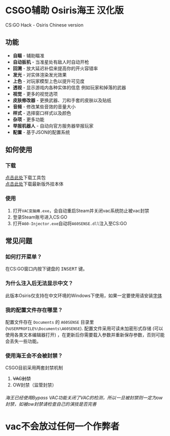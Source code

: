 #  CSGO辅助 Osiris海王 汉化版
CS:GO Hack - Osiris Chinese version

## 功能
* **自瞄** - 辅助瞄准
* **自动扳机** - 当准星处有敌人时自动开枪
* **回溯** - 放大延迟补偿来提高你的开火容错率
* **发光** - 对实体渲染发光效果
* **上色** - 对玩家模型上色以提升可见度
* **透视** - 显示游戏内各种实体的信息 例如玩家和掉落的武器
* **视觉** - 更多的视觉选项
* **皮肤修改器** - 更换武器、刀和手套的皮肤以及贴纸
* **音频** - 修改某些音效的音量大小
* **样式** - 选择窗口样式以及颜色
* **杂项** - 更多功能
* **举报机器人** - 自动向官方服务器举报玩家
* **配置** - 基于JSON的配置系统

## 如何使用

### 下载

[点击此处](https://github.com/djkcyl/CSGO-Hack-Osiris-Chinese-version/archive/master.zip)下载工具包  
[点击此处](https://github.com/djkcyl/CSGO-Hack-Osiris-Chinese-version/releases)下载最新版外挂本体

### 使用

1. 打开`VAC变脑瘫.exe`，会自动重启Steam并关闭vac系统防止被vac封禁
2. 登录Steam账号进入CS:GO
3. 打开`A60-Injector.exe`自动将`A60SENSE.dll`注入至CS:GO


## 常见问题

### 如何打开菜单？
在CS:GO窗口内按下键盘的 <kbd>INSERT</kbd> 键。

### 为什么注入后无法显示中文？
此版本Osiris仅支持在中文环境的Windows下使用，如果一定要使用请安装[字体](https://github.com/djkcyl/CSGO-Hack-Osiris-Chinese-version/raw/master/SIMHEI.TTF)

### 我的配置文件存在哪里？
配置文件存在 `Documents` 的 `A60SENSE` 目录里 (`%USERPROFILE%\Documents\A60SENSE`). 配置文件采用可读未加密形式存储 (可以使用各类文本编辑器打开) ，在更新后你需要载入参数并重新保存参数，否则可能会丢失一些功能。

### 使用海王会不会被封禁？
CSGO目前采用两套封禁机制
1. ~~VAC封禁~~
2. OW封禁（监管封禁）

###### 海王已经使用Bypass VAC功能关闭了VAC的检测，所以一旦被封禁则一定为ow封禁，如被ow封禁请检查自己的演技是否完善

# vac不会放过任何一个作弊者
